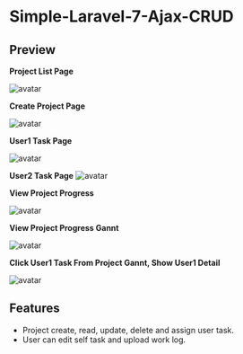 # Simple-Laravel-7-Ajax-CRUD



## Preview

**Project List Page**

![avatar](https://github.com/rueibin/Project-Management-System/images/01.PNG)

**Create Project Page** 

![avatar](https://github.com/rueibin/Project-Management-System/images/02.PNG)

**User1 Task Page**

![avatar](https://github.com/rueibin/Project-Management-System/images/03.PNG)

**User2 Task Page**
![avatar](https://github.com/rueibin/Project-Management-System/images/04.PNG)

**View Project Progress**

![avatar](https://github.com/rueibin/Project-Management-System/images/05.PNG)

**View Project Progress Gannt**

![avatar](https://github.com/rueibin/Project-Management-System/images/06.PNG)

**Click User1 Task From Project Gannt, Show User1 Detail**

![avatar](https://github.com/rueibin/Project-Management-System/images/07.PNG)



## Features

- Project create, read, update, delete and assign user task.
- User can edit self task and upload work log.
